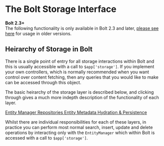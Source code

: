 # The Bolt Storage Interface

<p class="meta">
    <strong>Bolt 2.3+</strong><br>
    The following functionality is only available in Bolt 2.3 and later, 
    <a href="../content-fetching">please see here</a> for usage in older versions.
</p>

## Heirarchy of Storage in Bolt

There is a single point of entry for all storage interactions within Bolt and this is usually
accessible with a call to `$app['storage']`. If you implement your own controllers, which is
normally recommended when you want control over content fetching, then any queries that you
would like to make can be accessed through this object.

The basic heirarchy of the storage layer is described below, and clicking through gives a 
much more indepth description of the functionality of each layer.

<a class="button large expand docsintro layer" href="./entity-manager">
Entity Manager
</a>

<a class="button large expand docsintro layer" href="./repositories">
Repositories
</a>

<a class="button large expand docsintro layer" href="./entities">
Entity
</a>

<a class="button large expand docsintro layer" href="./entity-metadata">
Metadata
</a>

<a class="button large expand docsintro layer" href="./entity-transforms">
Hydration & Persistence
</a>

Whilst there are individual responsibilities for each of these layers, in practice you can
perform most normal search, insert, update and delete operations by interacting only with
the `EntityManager` which within Bolt is accessed with a call to `$app['storage']`.